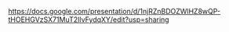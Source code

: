https://docs.google.com/presentation/d/1njRZnBDOZWlHZ8wQP-tHOEHGVzSX71MuT2IlvFydqXY/edit?usp=sharing
